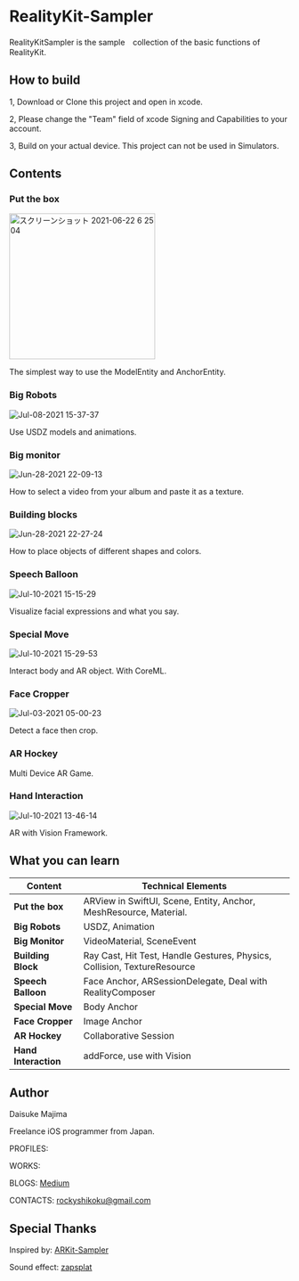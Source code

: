 # RealityKit-Sampler

RealityKitSampler is the sample　collection of the basic functions of RealityKit.

## How to build
1, Download or Clone this project and open in xcode.

2, Please change the "Team" field of xcode Signing and Capabilities to your account.

3, Build on your actual device. This project can not be used in Simulators.

## Contents

### Put the box

<img width="262" alt="スクリーンショット 2021-06-22 6 25 04" src="https://user-images.githubusercontent.com/23278992/122830079-cc028c80-d322-11eb-87a3-8aa4803860a4.png">

The simplest way to use the ModelEntity and AnchorEntity.


### Big Robots

![Jul-08-2021 15-37-37](https://user-images.githubusercontent.com/23278992/124874290-83292400-e002-11eb-948f-13302a5806ed.gif)

Use USDZ models and animations.


### Big monitor

![Jun-28-2021 22-09-13](https://user-images.githubusercontent.com/23278992/123641992-c8f52800-d85d-11eb-918a-4619071a54c9.gif)

How to select a video from your album and paste it as a texture.


### Building blocks

![Jun-28-2021 22-27-24](https://user-images.githubusercontent.com/23278992/123644152-11ade080-d860-11eb-828f-68e86ac8ee28.gif)

How to place objects of different shapes and colors.


### Speech Balloon

![Jul-10-2021 15-15-29](https://user-images.githubusercontent.com/23278992/125153880-bfd75580-e191-11eb-8b75-35b19f4da4fa.gif)


Visualize facial expressions and what you say.

### Special Move

![Jul-10-2021 15-29-53](https://user-images.githubusercontent.com/23278992/125154167-b7801a00-e193-11eb-93c6-631e827a96ed.gif)


Interact body and AR object. With CoreML.

### Face Cropper

![Jul-03-2021 05-00-23](https://user-images.githubusercontent.com/23278992/124336683-e158a000-dbd9-11eb-8a00-5c2943daefcb.gif)

Detect a face then crop.


### AR Hockey

Multi Device AR Game.

### Hand Interaction

![Jul-10-2021 13-46-14](https://user-images.githubusercontent.com/23278992/125152071-59e4d100-e185-11eb-8f4c-e14a825ada09.gif)

AR with Vision Framework.


## What you can learn

| Content | Technical Elements |
| ------------- | ------------- |
| **Put the box**  | ARView in SwiftUI, Scene, Entity, Anchor, MeshResource, Material.  |
| **Big Robots**  | USDZ, Animation  |
| **Big Monitor**  | VideoMaterial, SceneEvent  |
| **Building Block** | Ray Cast, Hit Test, Handle Gestures, Physics, Collision, TextureResource |
| **Speech Balloon** | Face Anchor, ARSessionDelegate, Deal with RealityComposer |
| **Special Move** | Body Anchor |
| **Face Cropper** | Image Anchor |
| **AR Hockey** | Collaborative Session |
| **Hand Interaction** | addForce, use with Vision |


## Author

Daisuke Majima

Freelance iOS programmer from Japan.

PROFILES:

WORKS:

BLOGS:  [Medium](https://rockyshikoku.medium.com/)

CONTACTS:  rockyshikoku@gmail.com

## Special Thanks

Inspired by:  [ARKit-Sampler](https://github.com/shu223/ARKit-Sampler)

Sound effect: [zapsplat](https://www.zapsplat.com)
